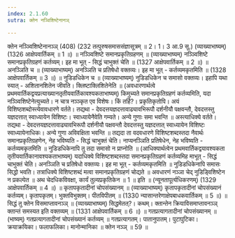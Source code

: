 ```yaml
---
index: 2.1.60
sutra: क्तेन नञ्विशिष्टेनानञ्

---
```

 क्तेन नञ्ञ्विशिष्टेनानञ्ञ् (408) (232 तत्पुरुषसमाससंज्ञासूत्रम् ॥ 2। 1। 3 आ.9 सू.) (व्याख्याभाष्यम्) (1326 आक्षेपवार्तिकम् ॥ 1 ॥) ॥ नञ्ञ्विशिष्टे समानप्रकृतिग्रहणम् ॥ (व्याख्याभाष्यम्) नञ्ञ्विशिष्टे समानप्रकृतिग्रहणं कर्तव्यम्। इह मा भूत् - सिद्धं चाभुक्तं चेति ॥ (1327 आक्षेपवार्तिकम् ॥ 2 ॥) ॥ अनञ्ञिति च ॥ (व्याख्याभाष्यम्) अनञ्ञिति च प्रतिषेधो वक्तव्यः। इह मा भूत् - कर्तव्यमकृतमिति ॥ (1328 आक्षेपवार्तिकम् ॥ 3 ॥) ॥ नुडिडधिकेन च ॥ (व्याख्याभाष्यम्) नुडिडधिकेन च समासो वक्तव्यः। इहापि यथा स्यात् - अशितानशितेन जीवति। क्लिष्टाक्लिशितेनेति ॥ (अवधारणार्थत्वे प्रथमवार्तिकद्वयप्रत्याख्यानतृतीयवार्तिकावश्यकताभाष्यम्) किमुच्यते समानप्रकृतिग्रहणं कर्तव्यमिति, यदा नञ्ञ्विशिष्टेनेत्युच्यते। न चात्र नञ्ञ्कृत एव विशेषः। किं तर्हि?। प्रकृतिकृतोपि। अयं विशिष्ठशब्दोस्त्येवावधारणे वर्तते। तद्यथा - देवदत्तयज्ञदत्तावाढ्यावभिरूपौ दर्शनीयौ पक्षवन्तौ, देवदत्तस्तु यज्ञदत्तात् स्वाध्यायेन विशिष्टः। स्वाध्यायेनैवेति गम्यते। अन्ये गुणाः समा भवन्ति ॥ अस्त्याधिक्ये वर्तते। तद्यथा - देवदत्तयज्ञदत्तावाढ्यावभिरूपौ दर्शनीयौ पक्षवन्तौ देवदत्तस्तु यज्ञदत्तात् स्वाध्यायेन विशिष्टः स्वाध्यायेनाधिकः। अन्ये गुणा अविवक्षिता भवन्ति ॥ तद्यदा ता वदवधारणे विशिष्टशब्दस्तदा नैवार्थः समानप्रकृतिग्रहणेन, नेह भविष्यति - सिद्धं चाभुक्तं चेति। नाप्यनञ्ञिति प्रतिषेधेन, नेह भविष्यति - कर्तव्यमकृतमिति ॥ नुडिडधिकेनापि तु तदा समासो न प्राप्नोति ॥ (आधिक्यार्थत्वेन प्रथमवार्तिकद्वयावश्यकता तृतीयवार्तिकानावश्यकताभाष्यम्) यदाधिक्ये विशिष्टशब्दस्तदा समानप्रकृतिग्रहणं कर्तव्यमिह माभूत् - सिद्धं चाभुक्तं चेति। अनञ्ञिति च प्रतिषेधो वक्तव्यः। इह मा भूत् - कर्तव्यमकृतमिति ॥ नुडिडधिकेनापि समासः सिद्धो भवति। तत्राधिक्ये विशिष्टशब्दं मत्वा समानप्रकृतिग्रहणं चोद्यते ॥ अवधारणं नञ्ञा चेद् नुडिडि्वशिष्टेन न प्रकल्पेत ॥ अथ चेदधिकविवक्षा, कार्यं तुल्यप्रकृतिकेन ॥ 1 ॥ इति ॥ (न्यूनतापूर्त्यधिकरणम्) (1329 आक्षेपवार्तिकम् ॥ 4 ॥) ॥ कृतापकृतादीनां चोपसंख्यानम् ॥ (व्याख्याभाष्यम्) कृतापकृतादीनां चोपसंख्यानं कर्तव्यम्। कृतापकृतम्। भुक्तविभुक्तम्। पीतविपीतम् ॥ (1330 न्यासान्तरेणाक्षेपबाधकवार्तिकम् ॥ 5 ॥) ॥ सिद्धं तु क्तेन विसमाप्तावनञ्ञ् ॥ (व्याख्याभाष्यम्) सिद्धमेतत्?। कथम्। क्तान्तेन क्रियाविसमाप्तावनञ्ञ् क्तान्तं समस्यत इति वक्तव्यम् ॥ (1331 आक्षेपवार्तिकम् ॥ 6 ॥) ॥ गतप्रत्यागतादीनां चोपसंख्यानम् ॥ (भाष्यम्) गतप्रत्यागतादीनां चोपसंख्यानं कर्तव्यम् ॥ गतप्रत्यागतम्। पातानुपातम्। पुटापुटिका। क्रयाक्रयिका। फलाफलिका। मानोन्मानिका ॥ क्तेन नञ्ञ् ॥ 59 ॥ 